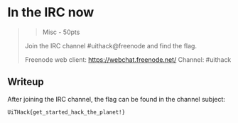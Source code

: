 # In the IRC now

> > Misc - 50pts
> 
> Join the IRC channel #uithack@freenode and find the flag.
> 
> Freenode web client: https://webchat.freenode.net/
> Channel: #uithack

## Writeup

After joining the IRC channel, the flag can be found in the channel subject:

`UiTHack{get_started_hack_the_planet!}`

